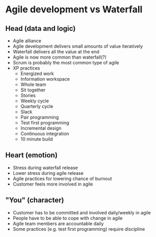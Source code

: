 # Agile development vs Waterfall
## Head (data and logic)
- Agile alliance
- Agile development delivers small amounts of value iteratively
- Waterfall delivers all the value at the end
- Agile is now more common than waterfall(?)
- Scrum is probably the most common type of agile
- XP practices
    - Energized work
    - Information workspace
    - Whole team
    - Sit together
    - Stories
    - Weekly cycle
    - Quarterly cycle
    - Slack
    - Pair programming
    - Test first programming
    - Incremental design
    - Continuous integration
    - 10 minute build
    
## Heart (emotion)
- Stress during waterfall release
- Lower stress during agile release
- Agile practices for lowering chance of burnout
- Customer feels more involved in agile

## "You" (character)
- Customer has to be committed and involved daily/weekly in agile
- People have to be able to cope with change in agile
- Agile team members are accountable daily
- Some practices (e.g. test first programming) require discipline
